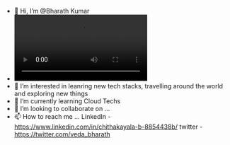 - 👋 Hi, I’m @Bharath Kumar
- ![alt text](https://github.com/vedabharath/vedabharath/blob/main/gif.mp4)
- 👀 I’m interested in leanring new tech stacks, travelling around the world and exploring new things
- 🌱 I’m currently learning Cloud Techs
- 💞️ I’m looking to collaborate on ...
- 📫 How to reach me ...
      LinkedIn - https://www.linkedin.com/in/chithakayala-b-8854438b/
      twitter - https://twitter.com/veda_bharath
<!---
vedabharath/vedabharath is a ✨ special ✨ repository because its `README.md` (this file) appears on your GitHub profile.
You can click the Preview link to take a look at your changes.
--->
